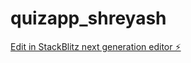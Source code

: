 # quizapp_shreyash

[Edit in StackBlitz next generation editor ⚡️](https://stackblitz.com/~/github.com/tempt9008/quizapp_shreyash)